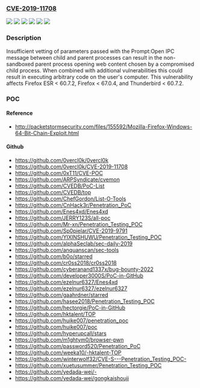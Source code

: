 ### [CVE-2019-11708](https://cve.mitre.org/cgi-bin/cvename.cgi?name=CVE-2019-11708)
![](https://img.shields.io/static/v1?label=Product&message=Firefox%20ESR&color=blue)
![](https://img.shields.io/static/v1?label=Product&message=Firefox&color=blue)
![](https://img.shields.io/static/v1?label=Product&message=Thunderbird&color=blue)
![](https://img.shields.io/static/v1?label=Version&message=%3C%2060.7.2%20&color=brighgreen)
![](https://img.shields.io/static/v1?label=Version&message=%3C%2067.0.4%20&color=brighgreen)
![](https://img.shields.io/static/v1?label=Vulnerability&message=sandbox%20escape%20using%20Prompt%3AOpen&color=brighgreen)

### Description

Insufficient vetting of parameters passed with the Prompt:Open IPC message between child and parent processes can result in the non-sandboxed parent process opening web content chosen by a compromised child process. When combined with additional vulnerabilities this could result in executing arbitrary code on the user's computer. This vulnerability affects Firefox ESR < 60.7.2, Firefox < 67.0.4, and Thunderbird < 60.7.2.

### POC

#### Reference
- http://packetstormsecurity.com/files/155592/Mozilla-Firefox-Windows-64-Bit-Chain-Exploit.html

#### Github
- https://github.com/0vercl0k/0vercl0k
- https://github.com/0vercl0k/CVE-2019-11708
- https://github.com/0xT11/CVE-POC
- https://github.com/ARPSyndicate/cvemon
- https://github.com/CVEDB/PoC-List
- https://github.com/CVEDB/top
- https://github.com/ChefGordon/List-O-Tools
- https://github.com/CnHack3r/Penetration_PoC
- https://github.com/Enes4xd/Enes4xd
- https://github.com/JERRY123S/all-poc
- https://github.com/Mr-xn/Penetration_Testing_POC
- https://github.com/Sp0pielar/CVE-2019-9791
- https://github.com/YIXINSHUWU/Penetration_Testing_POC
- https://github.com/alphaSeclab/sec-daily-2019
- https://github.com/anquanscan/sec-tools
- https://github.com/b0o/starred
- https://github.com/cr0ss2018/cr0ss2018
- https://github.com/cyberanand1337x/bug-bounty-2022
- https://github.com/developer3000S/PoC-in-GitHub
- https://github.com/ezelnur6327/Enes4xd
- https://github.com/ezelnur6327/ezelnur6327
- https://github.com/gaahrdner/starred
- https://github.com/hasee2018/Penetration_Testing_POC
- https://github.com/hectorgie/PoC-in-GitHub
- https://github.com/hktalent/TOP
- https://github.com/huike007/penetration_poc
- https://github.com/huike007/poc
- https://github.com/hyperupcall/stars
- https://github.com/m1ghtym0/browser-pwn
- https://github.com/password520/Penetration_PoC
- https://github.com/weeka10/-hktalent-TOP
- https://github.com/winterwolf32/CVE-S---Penetration_Testing_POC-
- https://github.com/xuetusummer/Penetration_Testing_POC
- https://github.com/yedada-wei/-
- https://github.com/yedada-wei/gongkaishouji

